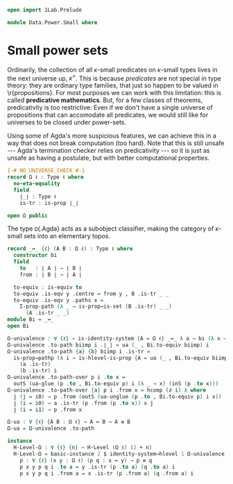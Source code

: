 ```agda
open import 1Lab.Prelude

module Data.Power.Small where
```

# Small power sets

Ordinarily, the collection of all $\kappa$-small predicates on
$\kappa$-small types lives in the next universe up, $\kappa^+$. This is
because _predicates_ are not special in type theory: they are ordinary
type families, that just so happen to be valued in \r{propositions}. For
most purposes we can work with this limitation: this is called
**predicative mathematics**. But, for a few classes of theorems,
predicativity is too restrictive: Even if we don't have a single
universe of propositions that can accomodate all predicates, we would
still like for universes to be closed under power-sets.

Using some of Agda's more suspicious features, we can achieve this in a
way that does not break computation (too hard). Note that this is still
unsafe --- Agda's termination checker relies on predicativity --- so it
is just as unsafe as having a postulate, but with better computational
properties.

```agda
{-# NO_UNIVERSE_CHECK #-}
record Ω ℓ : Type ℓ where
  no-eta-equality
  field
    ∣_∣ : Type ℓ
    is-tr : is-prop ∣_∣

open Ω public
```

The type `Ω`{.Agda} acts as a subobject classifier, making the category
of $\kappa$-small sets into an elementary topos.

```agda
record _↔_ {ℓ} (A B : Ω ℓ) : Type ℓ where
  constructor bi
  field
    to   : ∣ A ∣ → ∣ B ∣
    from : ∣ B ∣ → ∣ A ∣

  to-equiv : is-equiv to
  to-equiv .is-eqv y .centre = from y , B .is-tr _ _
  to-equiv .is-eqv y .paths x =
    Σ-prop-path (λ _ → is-prop→is-set (B .is-tr) _ _)
      (A .is-tr _ _)
module Bi = _↔_
open Bi

Ω-univalence : ∀ {ℓ} → is-identity-system {A = Ω ℓ} _↔_ λ a → bi (λ x → x) (λ x → x)
Ω-univalence .to-path biimp i .∣_∣ = ua (_ , Bi.to-equiv biimp) i
Ω-univalence .to-path {a} {b} biimp i .is-tr =
  is-prop→pathp (λ i → is-hlevel-is-prop {A = ua (_ , Bi.to-equiv biimp) i} 1)
    (a .is-tr)
    (b .is-tr) i
Ω-univalence .to-path-over p i .to x =
  outS (ua-glue (p .to , Bi.to-equiv p) i (λ _ → x) (inS (p .to x)))
Ω-univalence .to-path-over {a} p i .from x = hcomp (∂ i) λ where
  j (j = i0) → p .from (outS (ua-unglue (p .to , Bi.to-equiv p) i x))
  j (i = i0) → a .is-tr (p .from (p .to x)) x j
  j (i = i1) → p .from x

Ω-ua : ∀ {ℓ} {A B : Ω ℓ} → A ↔ B → A ≡ B
Ω-ua = Ω-univalence .to-path

instance
  H-Level-Ω : ∀ {ℓ} {n} → H-Level (Ω ℓ) (2 + n)
  H-Level-Ω = basic-instance 2 $ identity-system→hlevel 1 Ω-univalence p where
    p : ∀ {ℓ} (x y : Ω ℓ) (p q : x ↔ y) → p ≡ q
    p x y p q i .to a = y .is-tr (p .to a) (q .to a) i
    p x y p q i .from a = x .is-tr (p .from a) (q .from a) i
